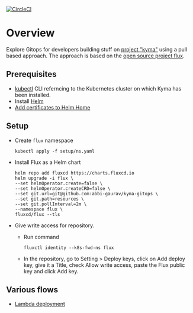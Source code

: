 [![CircleCI](https://circleci.com/gh/abbi-gaurav/kyma-gitops.svg?style=svg)](https://circleci.com/gh/abbi-gaurav/kyma-gitops)

# Overview

Explore Gitops for developers building stuff on [project "kyma"](https://kyma-project.io) using a pull based approach. The approach is based on the [open source project flux](https://www.weave.works/oss/flux/).

## Prerequisites

* [kubectl](https://kubernetes.io/docs/tasks/tools/install-kubectl/) CLI referncing to the Kubernetes cluster on which Kyma has been installed.
* Install [Helm](https://helm.sh/)
* [Add certificates to Helm Home](https://kyma-project.io/docs/components/security/#details-tls-in-tiller-add-certificates-to-helm-home)

## Setup

* Create `flux` namespace

    ```shell
    kubectl apply -f setup/ns.yaml
    ```

* Install Flux as a Helm chart

    ```shell
    helm repo add fluxcd https://charts.fluxcd.io
    helm upgrade -i flux \
    --set helmOperator.create=false \
    --set helmOperator.createCRD=false \
    --set git.url=git@github.com:abbi-gaurav/kyma-gitops \
    --set git.path=resources \
    --set git.pollInterval=2m \
    --namespace flux \
    fluxcd/flux --tls
    ```

* Give write access for repository.

  * Run command
  
    ```shell
    fluxctl identity --k8s-fwd-ns flux
    ```
  
  * In the repository, go to Setting > Deploy keys, click on Add deploy key, give it a Title, check Allow write access, paste the Flux public key and click Add key.

## Various flows

* [Lambda deployment](code/lambdas/README.md)